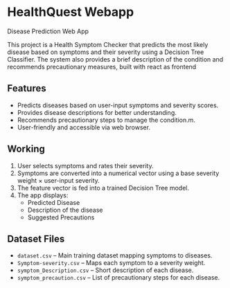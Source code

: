 # HealthQuest Webapp
Disease Prediction Web App

This project is a Health Symptom Checker that predicts the most likely disease based on symptoms and their severity using a Decision Tree Classifier. The system also provides a brief description of the condition and recommends precautionary measures, built with react as frontend 


## Features

- Predicts diseases based on user-input symptoms and severity scores.
- Provides disease descriptions for better understanding.
- Recommends precautionary steps to manage the condition.m.
- User-friendly and accessible via web browser.


## Working

1. User selects symptoms and rates their severity.
2. Symptoms are converted into a numerical vector using a base severity weight × user-input severity.
3. The feature vector is fed into a trained Decision Tree model.
4. The app displays:
   - Predicted Disease
   - Description of the disease
   - Suggested Precautions

## Dataset Files

- `dataset.csv` – Main training dataset mapping symptoms to diseases.
- `Symptom-severity.csv` – Maps each symptom to a severity weight.
- `symptom_Description.csv` – Short description of each disease.
- `symptom_precaution.csv` – List of precautionary steps for each disease.
